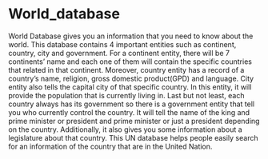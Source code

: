 # World_database
World Database gives you an information that you need to know about the world. This database contains 4 important entities such as continent, country, city and government. For a continent entity, there will be 7 continents’ name and each one of them will contain the specific countries that related in that continent. Moreover, country entity has a record of a country’s name, religion, gross domestic product(GPD) and language. City entity also tells the capital city of that specific country. In this entity, it will provide the population that is currently living in. Last but not least, each country always has its government so there is a government entity that tell you who currently control the country. It will tell the name of the king and prime minister or president and prime minister or just a president depending on the country. Additionally, it also gives you some information about a legislature about that country. This UN database helps people easily search for an information of the country that are in the United Nation. 

